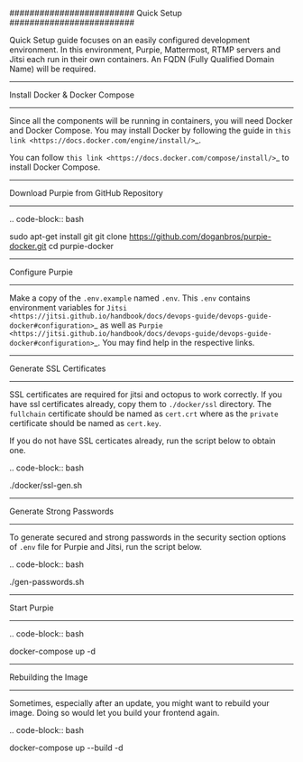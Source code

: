 #########################
Quick Setup
#########################

Quick Setup guide focuses on an easily configured development environment. In this environment, Purpie, Mattermost, RTMP servers and Jitsi each run in their own containers. An FQDN (Fully Qualified Domain Name) will be required.


***************************************
Install Docker & Docker Compose
***************************************

Since all the components will be running in containers, you will need Docker and Docker Compose. You may install Docker by following the guide in `this link <https://docs.docker.com/engine/install/>`_.
  
You can follow `this link <https://docs.docker.com/compose/install/>`_ to install Docker Compose.
 
***************************************
Download Purpie from GitHub Repository
***************************************

.. code-block:: bash

  sudo apt-get install git
  git clone https://github.com/doganbros/purpie-docker.git
  cd purpie-docker
  
***************************************
Configure Purpie
***************************************

Make a copy of the ``.env.example`` named ``.env``. This ``.env`` contains environment variables for `Jitsi <https://jitsi.github.io/handbook/docs/devops-guide/devops-guide-docker#configuration>`_ as well as `Purpie <https://jitsi.github.io/handbook/docs/devops-guide/devops-guide-docker#configuration>`_. You may find help in the respective links.


***************************************
Generate SSL Certificates
***************************************

SSL certificates are required for jitsi and octopus to work correctly. If you have ssl certificates already, copy them to ``./docker/ssl`` directory. The ``fullchain`` certificate should be named as ``cert.crt`` where as the ``private`` certificate should be named as ``cert.key``.

If you do not have SSL certicates already, run the script below to obtain one.

.. code-block:: bash

  ./docker/ssl-gen.sh


***************************************
Generate Strong Passwords
***************************************
To generate secured and strong passwords in the security section options of ``.env`` file for Purpie and Jitsi, run the script below.

.. code-block:: bash

  ./gen-passwords.sh
 
***************************************
Start Purpie
***************************************

.. code-block:: bash

  docker-compose up -d
  
***************************************
Rebuilding the Image
***************************************
Sometimes, especially after an update, you might want to rebuild your image. Doing so would let you build your frontend again.

.. code-block:: bash

  docker-compose up --build -d
